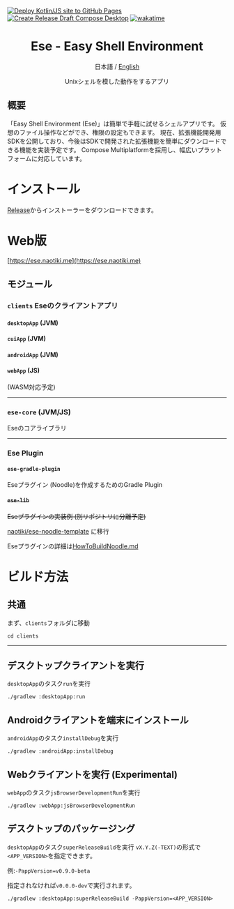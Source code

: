 [![Deploy Kotlin/JS site to GitHub Pages](https://github.com/naotiki/Ese/actions/workflows/deploy-pages.yml/badge.svg)](https://github.com/naotiki/Ese/actions/workflows/deploy-pages.yml)
[![Create Release Draft Compose Desktop](https://github.com/naotiki/Ese/actions/workflows/create-release.yml/badge.svg)](https://github.com/naotiki/Ese/actions/workflows/create-release.yml)
[![wakatime](https://wakatime.com/badge/github/naotiki/Ese.svg)](https://wakatime.com/badge/github/naotiki/Ese)

<div align="center">

# Ese - Easy Shell Environment
日本語 / [English](README-EN.md)

Unixシェルを模した動作をするアプリ
</div>

## 概要
「Easy Shell Environment (Ese)」は簡単で手軽に試せるシェルアプリです。
仮想のファイル操作などができ、権限の設定もできます。
現在、拡張機能開発用SDKを公開しており、今後はSDKで開発された拡張機能を簡単にダウンロードできる機能を実装予定です。
Compose Multiplatformを採用し、幅広いプラットフォームに対応しています。

# インストール
[Release](https://github.com/naotiki/Ese/releases/latest)からインストーラーをダウンロードできます。
# Web版
[https://ese.naotiki.me](https://ese.naotiki.me)

## モジュール

### `clients` Eseのクライアントアプリ
#### `desktopApp` (JVM)
#### `cuiApp` (JVM)
#### `androidApp` (JVM)
#### `webApp` (JS)
(WASM対応予定)

---
### `ese-core` (JVM/JS)
Eseのコアライブラリ

---

### Ese Plugin
#### `ese-gradle-plugin`
Eseプラグイン (Noodle)を作成するためのGradle Plugin
#### ~~`ese-lib`~~
~~Eseプラグインの実装例 (別リポジトリに分離予定)~~

[naotiki/ese-noodle-template](https://github.com/naotiki/ese-noodle-template)
に移行


Eseプラグインの詳細は[HowToBuildNoodle.md](docs/HowToBuildNoodle.md)

# ビルド方法
## 共通
まず、`clients`フォルダに移動
```shell
cd clients
```
---
## デスクトップクライアントを実行
`desktopApp`のタスク`run`を実行
```shell
./gradlew :desktopApp:run
```
## Androidクライアントを端末にインストール
`androidApp`のタスク`installDebug`を実行
```shell
./gradlew :androidApp:installDebug
```
## Webクライアントを実行 (Experimental)
`webApp`のタスク`jsBrowserDevelopmentRun`を実行
```shell
./gradlew :webApp:jsBrowserDevelopmentRun
```
## デスクトップのパッケージング
`desktopApp`のタスク`superReleaseBuild`を実行
`vX.Y.Z(-TEXT)`の形式で`<APP_VERSION>`を指定できます。

例:`-PappVersion=v0.9.0-beta`

指定されなければ`v0.0.0-dev`で実行されます。
```shell
./gradlew :desktopApp:superReleaseBuild -PappVersion=<APP_VERSION>
```